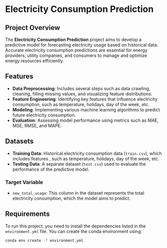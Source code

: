# Electricity Consumption Prediction

## Project Overview

The **Electricity Consumption Prediction** project aims to develop a predictive model for forecasting electricity usage based on historical data. Accurate electricity consumption predictions are essential for energy providers, utility companies, and consumers to manage and optimize energy resources efficiently.

## Features

- **Data Preprocessing**: Includes several steps such as data crawling, cleaning, filling missing values, and visualizing feature distributions.
- **Feature Engineering**: Identifying key features that influence electricity consumption, such as temperature, holidays, day of the week, etc.
- **Modeling**: Implementing various machine learning algorithms to predict future electricity consumption.
- **Evaluation**: Assessing model performance using metrics such as MAE, MSE, RMSE, and MAPE.

## Datasets

- **Training Data**: Historical electricity consumption data (`train.csv`), which includes features , such as temperature, holidays, day of the week, etc.
- **Testing Data**: A separate dataset (`test.csv`) used to evaluate the performance of the predictive model.

### Target Variable

- `new_total_usage`: This column in the dataset represents the total electricity consumption, which the model aims to predict.

## Requirements

To run this project, you need to install the dependencies listed in the `environment.yml` file. You can create the conda environment using:

```bash
conda env create -f environment.yml

